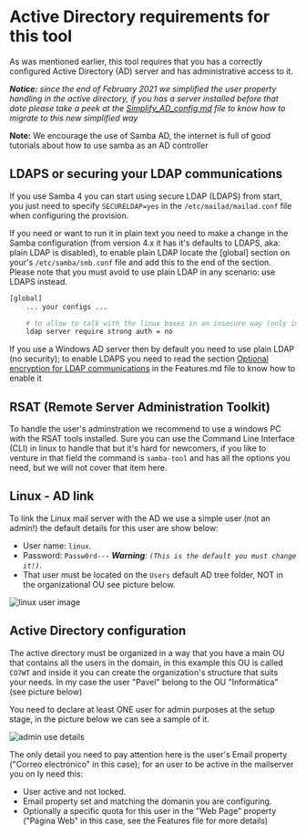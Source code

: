 # Active Directory requirements for this tool

As was mentioned earlier, this tool requires that you has a correctly configured Active Directory (AD) server and has administrative access to it.

_**Notice:** since the end of February 2021 we simplified the user property handling in the active directory, if you has a server installed before that date please take a peek at the [Simplify_AD_config.md](Simplify_AD_config.md) file to know how to migrate to this new simplified way_

**Note:** We encourage the use of Samba AD, the internet is full of good tutorials about how to use samba as an AD controller

## LDAPS or securing your LDAP communications

If you use Samba 4 you can start using secure LDAP (LDAPS) from start, you just need to specify `SECURELDAP=yes` in the `/etc/mailad/mailad.conf` file when configuring the provision.

If you need or want to run it in plain text you need to make a change in the Samba configuration (from version 4.x it has it's defaults to LDAPS, aka: plain LDAP is disabled), to enable plain LDAP locate the [global] section on your's `/etc/samba/smb.conf` file and add this to the end of the section. Please note that you must avoid to use plain LDAP in any scenario: use LDAPS instead.

``` sh
[global]
    ... your configs ...

    # to allow to talk with the linux boxes in an insecure way (only in DMZ envs)
    ldap server require strong auth = no

```

If you use a Windows AD server then by default you need to use plain LDAP (no security); to enable LDAPS you need to read the section [Optional encryption for LDAP communications](Features.md#optional-encryption-for-LDAP-communications) in the Features.md file to know how to enable it

## RSAT (Remote Server Administration Toolkit)

To handle the user's adminstration we recommend to use a windows PC with the RSAT tools installed. Sure you can use the Command Line Interface (CLI) in linux to handle that but it's hard for newcomers, if you like to venture in that field the command is `samba-tool` and has all the options you need, but we will not cover that item here.

## Linux - AD link

To link the Linux mail server with the AD we use a simple user (not an admin!) the default details for this user are show below:

- User name: `linux`.
- Password: `Passw0rd---` _**Warning**: `(This is the default you must change it!)`_.
- That user must be located on the `Users` default AD tree folder, NOT in the organizational OU see picture below.

![linux user image](imgs/sample_ad_listing_linux_user.png)

## Active Directory configuration

The active directory must be organized in a way that you have a main OU that contains all the users in the domain, in this example this OU is called `CO7WT` and inside it you can create the organization's structure that suits your needs. In my case the user "Pavel" belong to the OU "Informática" (see picture below)

You need to declare at least ONE user for admin purposes at the setup stage, in the picture below we can see a sample of it.

![admin use details](imgs/admin_user_details.png)

The only detail you need to pay attention here is the user's Email property ("Correo electrónico" in this case); for an user to be active in the mailserver you on ly need this:

- User active and not locked.
- Email property set and matching the domanin you are configuring.
- Optionally a specific quota for this user in the "Web Page" property ("Página Web" in this case, see the Features file for more details)
